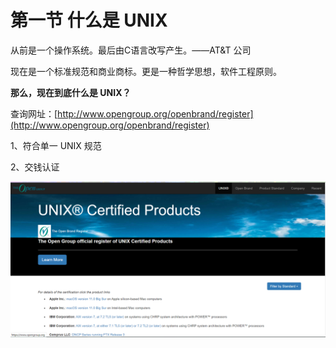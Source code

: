 # 第一节 什么是 UNIX

从前是一个操作系统。最后由C语言改写产生。——AT\&T 公司

现在是一个标准规范和商业商标。更是一种哲学思想，软件工程原则。

**那么，现在到底什么是 UNIX？**

查询网址：[http://www.opengroup.org/openbrand/register](http://www.opengroup.org/openbrand/register)

1、符合单一 UNIX 规范

2、交钱认证

![](../.gitbook/assets/图片1.png)
